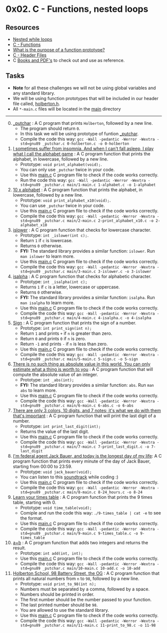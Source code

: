 # 0x02. C - Functions, nested loops

## Resources

- [Nested while loops](https://www.youtube.com/watch?v=Z3iGeQ1gIss)
- [C - Functions](https://www.tutorialspoint.com/cprogramming/c_functions.htm)
- [What is the purpose of a function prototype?](https://www.geeksforgeeks.org/what-is-the-purpose-of-a-function-prototype/)
- [C - Header Files](https://www.tutorialspoint.com/cprogramming/c_header_files.htm)
- C [Books and PDF's](../references) to check out and use as reference.

## Tasks

- **Note** for all these challenges we will not be using global variables and any standard library.
- We will be using function prototypes that will be included in our header file called, [holberton.h](./holberton.h).
- All `*-main.c` files will be located in the [main](./main) directory

---

0. [\_putchar](./0-holberton.c) : A C program that prints `Holberton`, followed by a new line.
	- The program should return `0`.
	- In this task we will be using prototype of funtion [\_putchar](./_putchar.c).
	- Compile the code this way: `gcc -Wall -pedantic -Werror -Wextra -std=gnu89 _putchar.c 0-holberton.c -o 0-holberton`
1. [I sometimes suffer from insomnia. And when I can't fall asleep, I play what I call the alphabet game](./1-alphabet.c) : A C program function that prints the alphabet, in lowercase, followed by a new line.
	- Prototype: `void print_alphabet(void);`.
	- You can only use `_putchar` twice in your code.
	- Use this [main.c](./main/1-main.c) C program file to check if the code works correctly.
	- Run the code this way: `gcc -Wall -pedantic -Werror -Wextra -std=gnu89 _putchar.c main/1-main.c 1-alphabet.c -o 1-alphabet`
2. [10 x alphabet](./2-print_alphabet_x10.c) : A C program function that prints the alphabet, in lowercase, followed by a new line.
	- Prototype: `void print_alphabet_x10(void);`.
	- You can use `_putchar` twice in your code.
	- Use this [main.c](./main/2-main.c) C program file to check if the code works correctly.
	- Compile the code this way: `gcc -Wall -pedantic -Werror -Wextra -std=gnu89 _putchar.c main/2-main.c 2-print_alphabet_x10.c -o 2-alphabet_x10`
3. [islower](./3-islower.c) : A C program function that checks for lowercase character.
	- Prototype: `int _islower(int c);`.
	- Return `1` if `c` is lowercase.
	- Returns `0` otherwise.
	- **FYI:** The standard library provides a similar function: `islower`. Run `man islower` to learn more.
	- Use this [main.c](./main/3-main.c) C program file to check if the code works correctly.
	- Compile the code this way: `gcc -Wall -pedantic -Werror -Wextra -std=gnu89 _putchar.c main/3-main.c 3-islower.c -o 3-islower`
4. [isalpha](./4-isalpha.c) : A C program function that checks for alphabetic character.
	- Prototype: `int _isalpha(int c);`
	- Returns `1` if `c` is a letter, lowercase or uppercase.
	- Returns `0` otherwise.
	- **FYI:** The standard library provides a similar function: `isalpha`. Run `man isalpha` to learn more.
	- Use this [main.c](./main/4-main.c) C program file to check if the code works correctly.
	- Compile the code this way: `gcc -Wall -pedantic -Werror -Wextra -std=gnu89 _putchar.c main/4-main.c 4-isalpha.c -o 4-isalpha`
5. [Sign](./5-sign.c) : A C program function that prints the sign of a number.
	- Prototype: `int print_sign(int n);`
	- Return `1` and prints `+` if `n` is greater than zero.
	- Return `0` and prints `0` if `n` is zero.
	- Return `-1` and prints `-` if `n` is less than zero.
	- Use this [main.c](./main/5-main.c) C program file to check if the code works correctly.
	- Compile the code this way: `gcc -Wall -pedantic -Werror -Wextra -std=gnu89 _putchar.c main/5-main.c 5-sign.c -o 5-sign`
6. [There is no such thing as absolute value in this world. You can only estimate what a thing is worth to you](./6-abs.c) : A C program function that will compute the absolute value of an integer.
	- Prototype: `int _abs(int);`
	- **FYI:** The standard library provides a similar function: `abs`. Run `man abs` to learn more.
	- Use this [main.c](./main/6-main.c) C program file to check if the code works correctly.
	- Compile the code this way: `gcc -Wall -pedantic -Werror -Wextra -std=gnu89 _putchar.c main/6-main.c 6-abs.c -o 6-abs` 
7. [There are only 3 colors, 10 digits, and 7 notes; it's what we do with them that's important](./7-print_last_digit.c) : A C program function that will print the last digit of a number.
	- Prototype: `int print_last_digit(int);`
	- Returns the value of the last digit.
	- Use this [main.c](./main/7-main.c) C program file to check if the code works correctly.
	- Compile the code this way: `gcc -Wall -pedantic -Werror -Wextra -std=gnu89 _putchar.c main/7-main.c 7-print_last_digit.c -o 7-last_digit`
8. [I'm federal agent Jack Bauer, and today is the longest day of my life](./8-24_hours.c): A C program function that prints every minute of the day of Jack Bauer, starting from 00:00 to 23:59.
	- Prototype: `void jack_bauer(void);`
	- You can listen to this [soundtrack](https://www.youtube.com/watch?v=btAfXqgMkPs) while coding :)
	- Use this [main.c](./main/8-main.c) C program file to check if the code works correctly.
	- Compile the code this way: `gcc -Wall -pedantic -Werror -Wextra -std=gnu89 _putchar.c main/8-main.c 8-24_hours.c -o 8-24`
9. [Learn your times table](./9-times_table.c) : A C program function that prints the 9 times table, starting with 0.
	- Prototype: `void time_table(void);`
	- Comiple and run the code this way: `./9-times_table | cat -e` to see the format.
	- Use this [main.c](./main/9-main.c) C program file to check if the code works correctly.
	- Compile the code this way: `gcc -Wall -pedantic -Werror -Wextra -std=gnu89 _putchar.c main/9-main.c 9-times_table.c -o 9-times_table`
10. [a+b](./10-add.c) : A C program function that adds two integers and returns the result.
	- Prototype: `int add(int, int);`
	- Use this [main.c](./main/10-main.c) C program file to check if the code works correctly.
	- Compile the code this way: `gcc -Wall -pedantic -Werror -Wextra -std=gnu89 _putchar.c main/10-main.c 10-add.c -o 10-add`
11. [Holberton School, 98 Battery Street, the OG](./11-print_to_98.c) : A C program function that prints all natural numbers from `n` to `98`, followed by a new line.
	- Prototype: `void print_to_98(int n);`
	- Numbers must be separated by a comma, followed by a space.
	- Numbers should be printed in order.
	- The first number should be the number passed to your function.
	- The last printed number should be `98`.
	- You are allowed to use the standard library.
	- Use this [main.c](./main/11-main.c) C program file to check if the code works correctly.
	- Compile the code this way: `gcc -Wall -pedantic -Werror -Wextra -std=gnu89 _putchar.c main/11-main.c 11-print_to_98.c -o 11-98`
